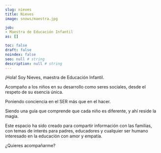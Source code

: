 ```yaml
---
slug: nieves
title: Nieves
image: snows/maestra.jpg

job:
- Maestra de Educación Infantil
as: []

toc: false
draft: false
noindex: false
seo: null # string
description: null # string
---
```


¡Hola! Soy Nieves, maestra de Educación  Infantil.

Acompaño a los niños en su desarrollo como seres sociales, desde el respeto de su esencia única.

Poniendo conciencia en el SER más que en el hacer.

Siendo una guía que comprende que cada niño es diferente, y ahí reside la magia.

Este espacio ha sido creado para compartir información con las familias, con temas de interés para padres, educadores y cualquier ser humano interesado en la educación con amor y empatía.

¿Quieres acompañarme?
